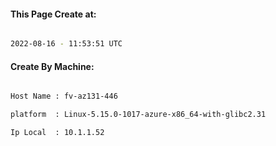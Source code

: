 
   
#### This Page Create at:

```bash

2022-08-16 - 11:53:51 UTC

```

#### Create By Machine:

```bash

Host Name : fv-az131-446

platform  : Linux-5.15.0-1017-azure-x86_64-with-glibc2.31

Ip Local  : 10.1.1.52

```

